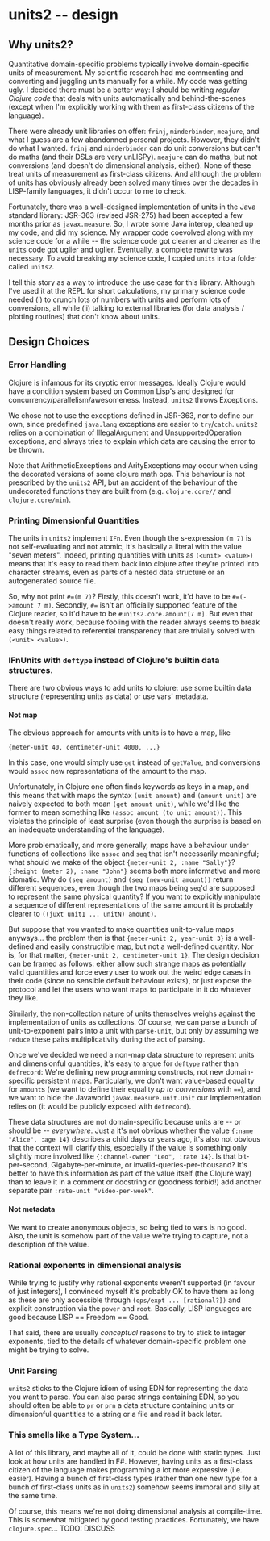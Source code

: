 # units2 -- design

## Why units2?

Quantitative domain-specific problems typically involve domain-specific units of measurement. My scientific research had me commenting and converting and juggling units manually for a while. My code was getting ugly. I decided there must be a better way: I should be writing *regular Clojure code* that deals with units automatically and behind-the-scenes (except when I'm explicitly working with them as first-class citizens of the language).

There were already unit libraries on offer: `frinj`, `minderbinder`, `meajure`, and what I guess are a few abandonned personal projects. However, they didn't do what I wanted. `frinj` and `minderbinder` can do unit conversions but can't do maths (and their DSLs are very unLISPy). `meajure` can do maths, but not conversions (and doesn't do dimensional analysis, either). None of these treat units of measurement as first-class citizens. And although the problem of units has obviously already been solved many times over the decades in LISP-family languages, it didn't occur to me to check.

Fortunately, there was a well-designed implementation of units in the Java standard library: JSR-363 (revised JSR-275) had been accepted a few months prior as `javax.measure`. So, I wrote some Java interop, cleaned up my code, and did my science. My wrapper code coevolved along with my science code for a while -- the science code got cleaner and cleaner as the `units` code got uglier and uglier. Eventually, a complete rewrite was necessary. To avoid breaking my science code, I copied `units` into a folder called `units2`.

I tell this story as a way to introduce the use case for this library. Although I've used it at the REPL for short calculations, my primary science code needed (i) to crunch lots of numbers with units and perform lots of conversions, all while (ii) talking to external libraries (for data analysis / plotting routines) that don't know about units.

## Design Choices

### Error Handling
Clojure is infamous for its cryptic error messages. Ideally Clojure would have a condition system based on Common Lisp's and designed for concurrency/parallelism/awesomeness. Instead, `units2` throws Exceptions.

We chose not to use the exceptions defined in JSR-363, nor to define our own, since predefined `java.lang` exceptions are easier to `try`/`catch`. `units2` relies on a combination of IllegalArgument and UnsupportedOperation exceptions, and always tries to explain which data are causing the error to be thrown.

Note that ArithmeticExceptions and ArityExceptions may occur when using the decorated versions of some clojure math ops. This behaviour is not prescribed by the `units2` API, but an accident of the behaviour of the undecorated functions they are built from (e.g. `clojure.core//` and `clojure.core/min`).


### Printing Dimensionful Quantities
The units in `units2` implement `IFn`. Even though the s-expression `(m 7)` is not self-evaluating and not atomic, it's basically a literal with the value "seven meters". Indeed, printing quantities with units as `(<unit> <value>)` means that it's easy to read them back into clojure after they're printed into character streams, even as parts of a nested data structure or an autogenerated source file.

So, why not print `#=(m 7)`? Firstly, this doesn't work, it'd have to be `#=(->amount 7 m)`. Secondly, `#=` isn't an officially supported feature of the Clojure reader, so it'd have to be `#units2.core.amount[7 m]`. But even that doesn't really work, because fooling with the reader always seems to break easy things related to referential transparency that are trivially solved with `(<unit> <value>)`.


### IFnUnits with `deftype` instead of Clojure's builtin data structures.
There are two obvious ways to add units to clojure: use some builtin data structure (representing units as data) or use vars' metadata.

#### Not map
The obvious approach for amounts with units is to have a map, like

    {meter-unit 40, centimeter-unit 4000, ...}

In this case, one would simply use `get` instead of `getValue`, and conversions would `assoc` new representations of the amount to the map.

Unfortunately, in Clojure one often finds keywords as keys in a map, and this means that with maps the syntax `(unit amount)` and `(amount unit)` are naively expected to both mean `(get amount unit)`, while we'd like the former to mean something like `(assoc amount (to unit amount))`. This violates the principle of least surprise (even though the surprise is based on an inadequate understanding of the language).

More problematically, and more generally, maps have a behaviour under functions of collections like `assoc` and `seq` that isn't necessarily meaningful; what should we make of the object `{meter-unit 2, :name "Sally"}`? `{:height (meter 2), :name "John"}` seems both more informative and more idomatic. Why do `(seq amount)` and `(seq (new-unit amount))` return different sequences, even though the two maps being `seq`'d are supposed to represent the same physical quantity? If you want to explicitly manipulate a sequence of different representations of the same amount it is probably clearer to `((juxt unit1 ... unitN) amount)`.

But suppose that you wanted to make quantities unit-to-value maps anyways... the problem then is that `{meter-unit 2, year-unit 3}` is a well-defined and easily constructible map, but not a well-defined quantity. Nor is, for that matter, `{meter-unit 2, centimeter-unit 1}`. The design decision can be framed as follows: either allow such strange maps as potentially valid quantities and force every user to work out the weird edge cases in their code (since no sensible default behaviour exists), or just expose the protocol and let the users who want maps to participate in it do whatever they like.

Similarly, the non-collection nature of units themselves weighs against the implementation of units as collections. Of course, we can parse a bunch of unit-to-exponent pairs into a unit with `parse-unit`, but only by assuming we `reduce` these pairs multiplicativity during the act of parsing.

Once we've decided we need a non-map data structure to represent units and dimensionful quantities, it's easy to argue for `deftype` rather than `defrecord`: We're defining new programming constructs, not new domain-specific persistent maps. Particularly, we don't want value-based equality for `amount`s (we want to define their equality *up to conversions* with `==`), and we want to hide the Javaworld `javax.measure.unit.Unit` our implementation relies on (it would be publicly exposed with `defrecord`).

These data structures are not domain-specific because units are -- or should be -- *everywhere*. Just a it's not obvious whether the value `{:name "Alice", :age 14}` describes a child days or years ago, it's also not obvious that the context will clarify this, especially if the value is something only slightly more involved like `{:channel-owner "Leo", :rate 14}`. Is that bit-per-second, Gigabyte-per-minute, or invalid-queries-per-thousand? It's better to have this information as part of the value itself (the Clojure way) than to leave it in a comment or docstring or (goodness forbid!) add another separate pair `:rate-unit "video-per-week"`.

#### Not metadata

We want to create anonymous objects, so being tied to vars is no good. Also, the unit is somehow part of the value we're trying to capture, not a description of the value.


### Rational exponents in dimensional analysis
While trying to justify why rational exponents weren't supported (in favour of just integers), I convinced myself it's probably OK to have them as long as these are only accessible through `(ops/expt ... [rational?])` and explicit construction via the `power` and `root`. Basically, LISP languages are good because LISP == Freedom == Good.

That said, there are usually *conceptual* reasons to try to stick to integer exponents, tied to the details of whatever domain-specific problem one might be trying to solve.

### Unit Parsing

`units2` sticks to the Clojure idiom of using EDN for representing the data you want to parse. You can also parse strings containing EDN, so you should often be able to `pr` or `prn` a data structure containing units or dimensionful quantities to a string or a file and read it back later.

### This smells like a Type System...
A lot of this library, and maybe all of it, could be done with static types. Just look at how units are handled in F#. However, having units as a first-class citizen of the language makes programming a lot more expressive (i.e. easier). Having a bunch of first-class types (rather than one new type for a bunch of first-class units as in `units2`) somehow seems immoral and silly at the same time.

Of course, this means we're not doing dimensional analysis at compile-time. This is somewhat mitigated by good testing practices. Fortunately, we have `clojure.spec`... TODO: DISCUSS
